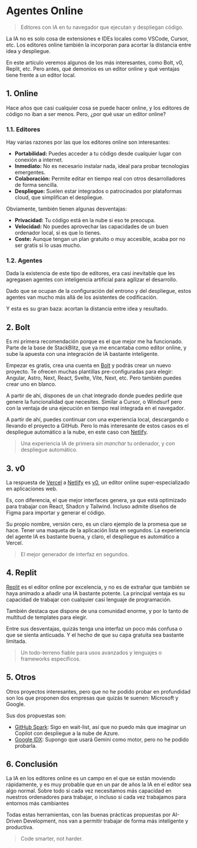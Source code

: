 # Agentes Online

> Editores con IA en tu navegador que ejecutan y despliegan código.

La IA no es solo cosa de extensiones e IDEs locales como VSCode, Cursor, etc. Los editores online también la incorporan para acortar la distancia entre idea y despliegue.

En este artículo veremos algunos de los más interesantes, como Bolt, v0, Replit, etc. Pero antes, qué demonios es un editor online y qué ventajas tiene frente a un editor local.

## 1. Online

Hace años que casi cualquier cosa se puede hacer online, y los editores de código no iban a ser menos. Pero, ¿por qué usar un editor online?

### 1.1. Editores

Hay varias razones por las que los editores online son interesantes:

- **Portabilidad:** Puedes acceder a tu código desde cualquier lugar con conexión a internet.
- **Inmediato:** No es necesario instalar nada, ideal para probar tecnologías emergentes.
- **Colaboración:** Permite editar en tiempo real con otros desarrolladores de forma sencilla.
- **Despliegue:** Suelen estar integrados o patrocinados por plataformas cloud, que simplifican el despliegue.

Obviamente, también tienen algunas desventajas:

- **Privacidad:** Tu código está en la nube si eso te preocupa.
- **Velocidad:** No puedes aprovechar las capacidades de un buen ordenador local, si es que lo tienes.
- **Coste:** Aunque tengan un plan gratuito o muy accesible, acaba por no ser gratis si lo usas mucho.

### 1.2. Agentes

Dada la existencia de este tipo de editores, era casi inevitable que les agregasen agentes con inteligencia artificial para agilizar el desarrollo.

Dado que se ocupan de la configuración del entrono y del despliegue, estos agentes van mucho más allá de los asistentes de codificación.

Y esta es su gran baza: acortan la distancia entre idea y resultado.

## 2. Bolt

Es mi primera recomendación porque es el que mejor me ha funcionado. Parte de la base de StackBlitz, que ya me encantaba como editor online, y sube la apuesta con una integración de IA bastante inteligente.

Empezar es gratis, crea una cuenta en [Bolt](https://bolt.new/) y podrás crear un nuevo proyecto. Te ofrecen muchas plantillas pre-configuradas para elegir: Angular, Astro, Next, React, Svelte, Vite, Next, etc. Pero también puedes crear uno en blanco.

A partir de ahí, dispones de un chat integrado donde puedes pedirle que genere la funcionalidad que necesites. Similar a Cursor, o Windsurf pero con la ventaja de una ejecución en tiempo real integrada en el navegador.

A partir de ahí, puedes continuar con una experiencia local, descargando o llevando el proyecto a GitHub. Pero lo más interesante de estos casos es el despliegue automático a la nube, en este caso con [Netlify](https://www.netlify.com/).

> Una experiencia IA de primera sin _manchar_ tu ordenador, y con despliegue automático.

## 3. v0

La respuesta de [Vercel](https://vercel.com/) a [Netlify](https://www.netlify.com/) es [v0](https://v0.dev/), un editor online super-especializado en aplicaciones web.

Es, con diferencia, el que mejor interfaces genera, ya que está optimizado para trabajar con React, Shadcn y Tailwind. Incluso admite diseños de Figma para importar y generar el código. 

Su propio nombre, versión cero, es un claro ejemplo de la promesa que se hace. Tener una maqueta de la aplicación lista en segundos. La experiencia del agente IA es bastante buena, y claro, el despliegue es automático a Vercel.

> El mejor generador de interfaz en segundos.

## 4. Replit

[Replit](https://replit.com/) es el editor online por excelencia, y no es de extrañar que también se haya animado a añadir una IA bastante potente. La principal ventaja es su capacidad de trabajar con cualquier casi lenguaje de programación.

También destaca que dispone de una comunidad enorme, y por lo tanto de multitud de templates para elegir. 

Entre sus desventajas, quizás tenga una interfaz un poco más confusa o que se sienta anticuada. Y el hecho de que su capa gratuita sea bastante limitada.

> Un todo-terreno fiable para usos avanzados y lenguajes o frameworks específicos.

## 5. Otros

Otros proyectos interesantes, pero que no he podido probar en profundidad son los que proponen dos empresas que quizás te suenen: Microsoft y Google.

Sus dos propuestas son:

- [GitHub Spark](https://github.com/features/copilot): Sigo en wait-list, así que no puedo más que imaginar un Copilot con despliegue a la nube de Azure.
- [Google IDX](https://idx.google.com/): Supongo que usará Gemini como motor, pero no he podido probarla.

## 6. Conclusión

La IA en los editores online es un campo en el que se están moviendo rápidamente, y es muy probable que en un par de años la IA en el editor sea algo normal. Sobre todo si cada vez necesitamos más capacidad en nuestros ordenadores para trabajar, o incluso si cada vez trabajamos para entornos más cambiantes

Todas estas herramientas, con las buenas prácticas propuestas por AI-Driven Development, nos van a permitir trabajar de forma más inteligente y productiva.

> Code smarter, not harder.
